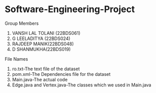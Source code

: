 # Software-Engineering-Project

Group Members
1. VANSH LAL TOLANI (22BDS061)
2. G LEELADITYA (22BDS024)
3. RAJDEEP MANIK(22BDS048)
4. D SHANMUKHA(22BDS019)


File Names
1. ro.txt-The text file of the dataset
2. pom.xml-The Dependencies file for the dataset
3. Main.java-The actual code
4. Edge.java and Vertex.java-The classes which we used in Main.java
